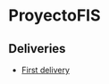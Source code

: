 # ProyectoFIS 

## Deliveries

 - [First delivery](https://github.com/EduardoMatos05/ProyectoFIS/blob/Primera_Entrega/index_first_delivery.md)
